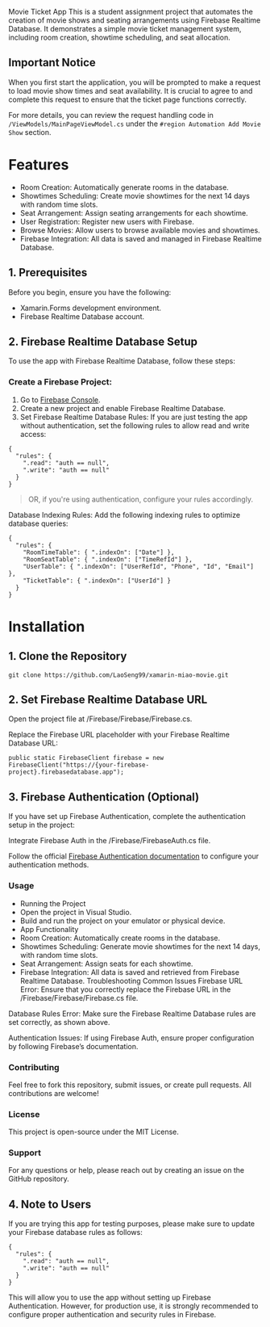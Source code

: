 Movie Ticket App
This is a student assignment project that automates the creation of movie shows and seating arrangements using Firebase Realtime Database. It demonstrates a simple movie ticket management system, including room creation, showtime scheduling, and seat allocation.

## Important Notice

When you first start the application, you will be prompted to make a request to load movie show times and seat availability. It is crucial to agree to and complete this request to ensure that the ticket page functions correctly.

For more details, you can review the request handling code in `/ViewModels/MainPageViewModel.cs` under the `#region Automation Add Movie Show` section.

# Features
- Room Creation: Automatically generate rooms in the database.
- Showtimes Scheduling: Create movie showtimes for the next 14 days with random time slots.
- Seat Arrangement: Assign seating arrangements for each showtime.
- User Registration: Register new users with Firebase.
- Browse Movies: Allow users to browse available movies and showtimes.
- Firebase Integration: All data is saved and managed in Firebase Realtime Database.

## 1. Prerequisites
Before you begin, ensure you have the following:
- Xamarin.Forms development environment.
- Firebase Realtime Database account.
  
## 2. Firebase Realtime Database Setup
To use the app with Firebase Realtime Database, follow these steps:

### Create a Firebase Project:
1. Go to [Firebase Console](https://console.firebase.google.com/).
2. Create a new project and enable Firebase Realtime Database.
3. Set Firebase Realtime Database Rules: If you are just testing the app without authentication, set the following rules to allow read and write access:

```
{
  "rules": {
    ".read": "auth == null",
    ".write": "auth == null"
  }
}
```
> OR, if you're using authentication, configure your rules accordingly.

Database Indexing Rules: Add the following indexing rules to optimize database queries:
```
{
  "rules": {
    "RoomTimeTable": { ".indexOn": ["Date"] },
    "RoomSeatTable": { ".indexOn": ["TimeRefId"] },
    "UserTable": { ".indexOn": ["UserRefId", "Phone", "Id", "Email"] },
    "TicketTable": { ".indexOn": ["UserId"] }
  }
}
```

# Installation
## 1. Clone the Repository
```
git clone https://github.com/LaoSeng99/xamarin-miao-movie.git
```
## 2. Set Firebase Realtime Database URL
Open the project file at /Firebase/Firebase/Firebase.cs.

Replace the Firebase URL placeholder with your Firebase Realtime Database URL:
```
public static FirebaseClient firebase = new FirebaseClient("https://{your-firebase-project}.firebasedatabase.app");
```

## 3. Firebase Authentication (Optional)
If you have set up Firebase Authentication, complete the authentication setup in the project:

Integrate Firebase Auth in the /Firebase/FirebaseAuth.cs file.

Follow the official [Firebase Authentication documentation](https://firebase.google.com/docs/auth) to configure your authentication methods.

### Usage
- Running the Project
- Open the project in Visual Studio.
- Build and run the project on your emulator or physical device.
- App Functionality
- Room Creation: Automatically create rooms in the database.
- Showtimes Scheduling: Generate movie showtimes for the next 14 days, with random time slots.
- Seat Arrangement: Assign seats for each showtime.
- Firebase Integration: All data is saved and retrieved from Firebase Realtime Database.
Troubleshooting
Common Issues
Firebase URL Error: Ensure that you correctly replace the Firebase URL in the /Firebase/Firebase/Firebase.cs file.

Database Rules Error: Make sure the Firebase Realtime Database rules are set correctly, as shown above.

Authentication Issues: If using Firebase Auth, ensure proper configuration by following Firebase’s documentation.

### Contributing

Feel free to fork this repository, submit issues, or create pull requests. All contributions are welcome!

### License
This project is open-source under the MIT License.

### Support
For any questions or help, please reach out by creating an issue on the GitHub repository.

## 4. Note to Users
If you are trying this app for testing purposes, please make sure to update your Firebase database rules as follows:

```
{
  "rules": {
    ".read": "auth == null",
    ".write": "auth == null"
  }
}
```


This will allow you to use the app without setting up Firebase Authentication. However, for production use, it is strongly recommended to configure proper authentication and security rules in Firebase.
